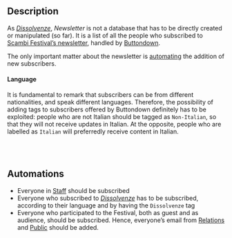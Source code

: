 ## Description

As [<cite lang='it'>Dissolvenze</cite>][Dissolvenze], *Newsletter* is not a database that has to be directly created or manipulated (so far). It is a list of all the people who subscribed to [Scambi Festival’s newsletter](https://epistulae.scambi.org 'Scambi Festival on Buttondown'), handled by [Buttondown](https://buttondown.email 'Buttondown official website').

The only important matter about the newsletter is [automating](#Automations) the addition of new subscribers.

#### Language

It is fundamental to remark that subscribers can be from different nationalities, and speak different languages. Therefore, the possibility of adding tags to subscribers offered by Buttondown definitely has to be exploited: people who are not Italian should be tagged as `Non-Italian`, so that they will not receive updates in Italian. At the opposite, people who are labelled as `Italian` will preferredly receive content in Italian.

<br>
<br>

## Automations

- Everyone in [Staff] should be subscribed
- Everyone who subscribed to [<cite lang='it'>Dissolvenze</cite>][Dissolvenze] has to be subscribed, according to their language and by having the `Dissolvenze` tag
- Everyone who participated to the Festival, both as guest and as audience, should be subscribed. Hence, everyone’s email from [Relations] and [Public] should be added.

[Scambi]: https://scambi.org 'Scambi Festival official website'
[Relations]: Relations.md
[Program]: Program.md
[Ideas]: Ideas.md
[Libro Soci]: LibroSoci.md
[Staff]: Staff.md
[Palanche]: Palanche.md
[Dissolvenze]: Dissolvenze.md
[Public]: Public.md
[Newsletter]: Newsletter.md
[Locations]: Locations.md
[lab]: https://scambi.org/laboratori
[pinoli]: https://scambi.org/pinoli
